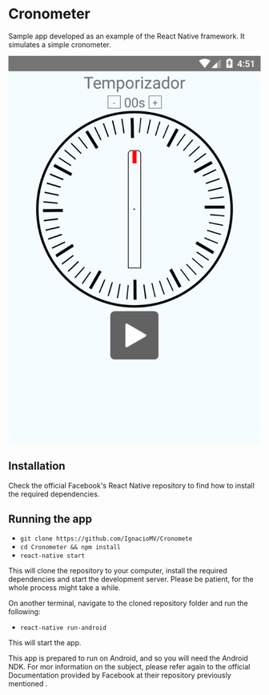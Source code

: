 # Cronometer

Sample app developed as an example of the React Native framework. It simulates a simple cronometer.

![alt tag](https://github.com/IgnacioMV/Cronometer/blob/master/sc.png)

## Installation
Check the official Facebook's React Native repository to find how to install the required dependencies.

## Running the app
* `git clone https://github.com/IgnacioMV/Cronomete`
* `cd Cronometer && npm install`
* `react-native start`

This will clone the repository to your computer, install the required dependencies and start the development server. Please be patient, for the whole process might take a while.

On another terminal, navigate to the cloned repository folder and run the following:
* `react-native run-android`

This will start the app.

This app is prepared to run on Android, and so you will need the Android NDK. For mor information on the subject, please refer again to the official Documentation provided by Facebook at their repository previously mentioned .
